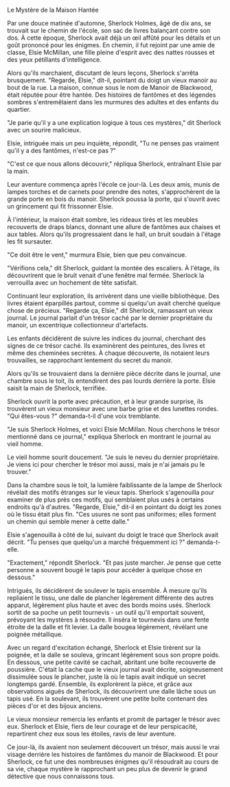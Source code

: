 Le Mystère de la Maison Hantée

Par une douce matinée d'automne, Sherlock Holmes, âgé de dix ans, se trouvait sur le chemin de l'école, son sac de livres balançant contre son dos. À cette époque, Sherlock avait déjà un œil affûté pour les détails et un goût prononcé pour les énigmes. En chemin, il fut rejoint par une amie de classe, Elsie McMillan, une fille pleine d'esprit avec des nattes rousses et des yeux pétillants d'intelligence.

Alors qu'ils marchaient, discutant de leurs leçons, Sherlock s'arrêta brusquement. "Regarde, Elsie," dit-il, pointant du doigt un vieux manoir au bout de la rue. La maison, connue sous le nom de Manoir de Blackwood, était réputée pour être hantée. Des histoires de fantômes et des légendes sombres s'entremêlaient dans les murmures des adultes et des enfants du quartier.

"Je parie qu'il y a une explication logique à tous ces mystères," dit Sherlock avec un sourire malicieux.

Elsie, intriguée mais un peu inquiète, répondit, "Tu ne penses pas vraiment qu'il y a des fantômes, n'est-ce pas ?"

"C'est ce que nous allons découvrir," répliqua Sherlock, entraînant Elsie par la main.

Leur aventure commença après l'école ce jour-là. Les deux amis, munis de lampes torches et de carnets pour prendre des notes, s'approchèrent de la grande porte en bois du manoir. Sherlock poussa la porte, qui s'ouvrit avec un grincement qui fit frissonner Elsie.

À l'intérieur, la maison était sombre, les rideaux tirés et les meubles recouverts de draps blancs, donnant une allure de fantômes aux chaises et aux tables. Alors qu'ils progressaient dans le hall, un bruit soudain à l'étage les fit sursauter.

"Ce doit être le vent," murmura Elsie, bien que peu convaincue.

"Vérifions cela," dit Sherlock, guidant la montée des escaliers. À l'étage, ils découvrirent que le bruit venait d'une fenêtre mal fermée. Sherlock la verrouilla avec un hochement de tête satisfait.

Continuant leur exploration, ils arrivèrent dans une vieille bibliothèque. Des livres étaient éparpillés partout, comme si quelqu'un avait cherché quelque chose de précieux. "Regarde ça, Elsie," dit Sherlock, ramassant un vieux journal. Le journal parlait d'un trésor caché par le dernier propriétaire du manoir, un excentrique collectionneur d'artefacts.

Les enfants décidèrent de suivre les indices du journal, cherchant des signes de ce trésor caché. Ils examinèrent des peintures, des livres et même des cheminées secrètes. À chaque découverte, ils notaient leurs trouvailles, se rapprochant lentement du secret du manoir.

Alors qu'ils se trouvaient dans la dernière pièce décrite dans le journal, une chambre sous le toit, ils entendirent des pas lourds derrière la porte. Elsie saisit la main de Sherlock, terrifiée.

Sherlock ouvrit la porte avec précaution, et à leur grande surprise, ils trouvèrent un vieux monsieur avec une barbe grise et des lunettes rondes. "Qui êtes-vous ?" demanda-t-il d'une voix tremblante.

"Je suis Sherlock Holmes, et voici Elsie McMillan. Nous cherchons le trésor mentionné dans ce journal," expliqua Sherlock en montrant le journal au vieil homme.

Le vieil homme sourit doucement. "Je suis le neveu du dernier propriétaire. Je viens ici pour chercher le trésor moi aussi, mais je n'ai jamais pu le trouver."

Dans la chambre sous le toit, la lumière faiblissante de la lampe de Sherlock révélait des motifs étranges sur le vieux tapis. Sherlock s'agenouilla pour examiner de plus près ces motifs, qui semblaient plus usés à certains endroits qu'à d'autres. "Regarde, Elsie," dit-il en pointant du doigt les zones où le tissu était plus fin. "Ces usures ne sont pas uniformes; elles forment un chemin qui semble mener à cette dalle."

Elsie s'agenouilla à côté de lui, suivant du doigt le tracé que Sherlock avait décrit. "Tu penses que quelqu'un a marché fréquemment ici ?" demanda-t-elle.

"Exactement," répondit Sherlock. "Et pas juste marcher. Je pense que cette personne a souvent bougé le tapis pour accéder à quelque chose en dessous."

Intrigués, ils décidèrent de soulever le tapis ensemble. À mesure qu'ils repliaient le tissu, une dalle de plancher légèrement différente des autres apparut, légèrement plus haute et avec des bords moins usés. Sherlock sortit de sa poche un petit tournevis - un outil qu'il emportait souvent, prévoyant les mystères à résoudre. Il inséra le tournevis dans une fente étroite de la dalle et fit levier. La dalle bougea légèrement, révélant une poignée métallique.

Avec un regard d'excitation échangé, Sherlock et Elsie tirèrent sur la poignée, et la dalle se souleva, grincant légèrement sous son propre poids. En dessous, une petite cavité se cachait, abritant une boîte recouverte de poussière. C'était la cache que le vieux journal avait décrite, soigneusement dissimulée sous le plancher, juste là où le tapis avait indiqué un secret longtemps gardé.
Ensemble, ils explorèrent la pièce, et grâce aux observations aiguës de Sherlock, ils découvrirent une dalle lâche sous un tapis usé. En la soulevant, ils trouvèrent une petite boîte contenant des pièces d'or et des bijoux anciens.

Le vieux monsieur remercia les enfants et promit de partager le trésor avec eux. Sherlock et Elsie, fiers de leur courage et de leur perspicacité, repartirent chez eux sous les étoiles, ravis de leur aventure.

Ce jour-là, ils avaient non seulement découvert un trésor, mais aussi le vrai visage derrière les histoires de fantômes du manoir de Blackwood. Et pour Sherlock, ce fut une des nombreuses énigmes qu'il résoudrait au cours de sa vie, chaque mystère le rapprochant un peu plus de devenir le grand détective que nous connaissons tous.





